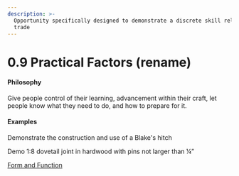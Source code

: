 ```yaml
---
description: >-
  Opportunity specifically designed to demonstrate a discrete skill related to a
  trade
---
```


# 0.9 Practical Factors (rename)

#### Philosophy

Give people control of their learning, advancement within their craft, let people know what they need to do, and how to prepare for it.

#### Examples

Demonstrate the construction and use of a Blake's hitch

Demo 1:8 dovetail joint in hardwood with pins not larger than ¼”

[Form and Function](../../../../blue-paper/0.9-practical-factors-rename.md)

